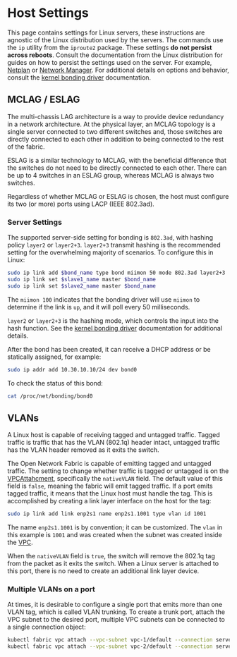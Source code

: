 # Host Settings

This page contains settings for Linux servers, these instructions are agnostic of the Linux
distribution used by the servers. The commands use the `ip` utility from the `iproute2` package.
These settings **do not persist across reboots**. Consult the documentation from
the Linux distribution for guides on how to persist the settings used on the
server. For example, [Netplan][netplan] or [Network Manager][nmanager]. For
additional details on options and behavior, consult the [kernel bonding driver][bonding] documentation.

[nmanager]: https://networkmanager.dev/docs/admins/
[netplan]: https://documentation.ubuntu.com/server/explanation/networking/configuring-networks/index.html

## MCLAG / ESLAG

The multi-chassis LAG architecture is a way to provide device redundancy
in a network architecture. At the physical layer, an MCLAG topology is a single
server connected to two different switches and, those switches are directly connected
to each other in addition to being connected to the rest of the fabric.

ESLAG is a similar technology to MCLAG, with the beneficial difference that the
switches do not need to be directly connected to each other. There can be up to 4
switches in an ESLAG group, whereas MCLAG is always two switches.

Regardless of whether MCLAG or ESLAG is chosen, the host must configure its two
(or more) ports using LACP (IEEE 802.3ad).

### Server Settings

The supported server-side setting for bonding is `802.3ad`, with hashing policy
`layer2` or `layer2+3`. `layer2+3` transmit hashing is the recommended
setting for the overwhelming majority of scenarios. 
To configure this in Linux:

``` bash
sudo ip link add $bond_name type bond miimon 50 mode 802.3ad layer2+3
sudo ip link set $slave1_name master $bond_name
sudo ip link set $slave2_name master $bond_name
```

The `miimon 100` indicates that the bonding driver will use `miimon` to
determine if the link is `up`, and it will poll every 50 milliseconds.

`layer2` or `layer2+3` is the hashing mode, which controls the input into the
hash function. See the [kernel bonding driver][bonding] documentation for 
additional details.

After the bond has been created, it can receive a DHCP address or be
statically assigned, for example:

```bash
sudo ip addr add 10.30.10.10/24 dev bond0
```

To check the status of this bond:

```bash
cat /proc/net/bonding/bond0
```

## VLANs

A Linux host is capable of receiving tagged and untagged traffic. Tagged
traffic is traffic that has the VLAN (802.1q) header intact, untagged traffic
has the VLAN header removed as it exits the switch.

The Open Network Fabric is capable of emitting tagged and untagged traffic. The
setting to change whether traffic is tagged or untagged is on the
[VPCAttahcment](vpcs.md#vpcattachment), specifically the `nativeVLAN` field.
The default value of this field is `false`, meaning the fabric will emit tagged
traffic. If a port emits tagged traffic, it means that the Linux host must handle 
the tag. This is accomplished by creating a link layer interface on the host for the tag:

```bash
sudo ip link add link enp2s1 name enp2s1.1001 type vlan id 1001
```
The name `enp2s1.1001` is by convention; it can be customized. The `vlan` in
this example is `1001` and was created when the subnet was created inside the
[VPC](vpcs.md#vpc). 

When the `nativeVLAN` field is `true`, the switch will remove the 802.1q tag
from the packet as it exits the switch. When a Linux server is attached to this
port, there is no need to create an additional link layer device.

### Multiple VLANs on a port

At times, it is desirable to configure a single port that emits more than one
VLAN tag, which is called VLAN trunking. To create a trunk port, attach the VPC
subnet to the  desired port, multiple VPC subnets can be connected to a single
connection object:

```bash
kubectl fabric vpc attach --vpc-subnet vpc-1/default --connection server-1--leaf-1
kubectl fabric vpc attach --vpc-subnet vpc-2/default --connection server-1--leaf-1
```

[bonding]: https://www.kernel.org/doc/html/latest/networking/bonding.html

